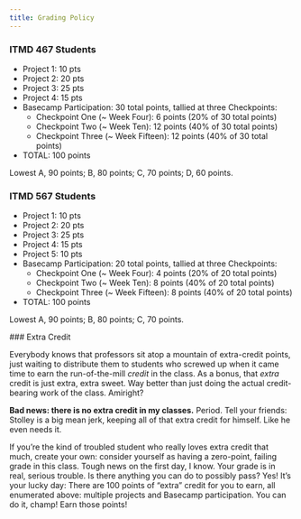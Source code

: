 ```yaml
---
title: Grading Policy
---
```


<section class="ugrad" markdown="1">
<h3>ITMD 467 Students</h3>

- Project 1: 10 pts
- Project 2: 20 pts
- Project 3: 25 pts
- Project 4: 15 pts
- Basecamp Participation: 30 total points, tallied at three Checkpoints:
  - Checkpoint One (~ Week Four): 6 points (20% of 30 total points)
  - Checkpoint Two (~ Week Ten): 12 points (40% of 30 total points)
  - Checkpoint Three (~ Week Fifteen): 12 points (40% of 30 total points)
- TOTAL: 100 points

Lowest A, 90 points; B, 80 points; C, 70 points; D, 60 points.
</section>

<section class="grad" markdown="1">
<h3>ITMD 567 Students</h3>

- Project 1: 10 pts
- Project 2: 20 pts
- Project 3: 25 pts
- Project 4: 15 pts
- Project 5: 10 pts
- Basecamp Participation: 20 total points, tallied at three Checkpoints:
  - Checkpoint One (~ Week Four): 4 points (20% of 20 total points)
  - Checkpoint Two (~ Week Ten): 8 points (40% of 20 total points)
  - Checkpoint Three (~ Week Fifteen): 8 points (40% of 20 total points)
- TOTAL: 100 points

Lowest A, 90 points; B, 80 points; C, 70 points.
</section>

<section class="extra-credit" markdown="1">
### Extra Credit

Everybody knows that professors sit atop a mountain of extra-credit points, just waiting to
distribute them to students who screwed up when it came time to earn the run-of-the-mill *credit* in
the class. As a bonus, that *extra* credit is just extra, extra sweet. Way better than just doing
the actual credit-bearing work of the class. Amiright?

**Bad news: there is no extra credit in my classes.** Period. Tell your friends: Stolley is a big
mean jerk, keeping all of that extra credit for himself. Like he even needs it.

If you’re the kind of troubled student who really loves extra credit that much, create your own:
consider yourself as having a zero-point, failing grade in this class. Tough news on the first day,
I know. Your grade is in real, serious trouble. Is there anything you can do to possibly pass? Yes!
It’s your lucky day: There are 100 points of “extra” credit for you to earn, all enumerated above:
multiple projects and Basecamp participation. You can do it, champ! Earn those points!

</section>
